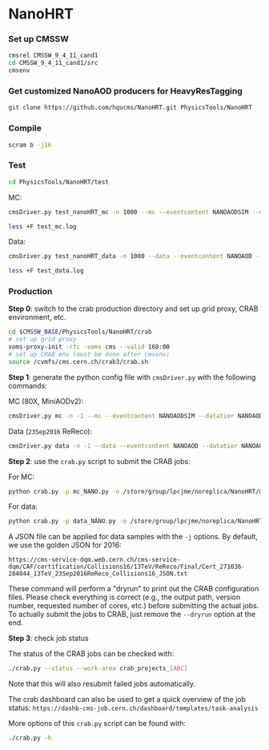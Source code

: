 # NanoHRT

### Set up CMSSW

```bash
cmsrel CMSSW_9_4_11_cand1
cd CMSSW_9_4_11_cand1/src
cmsenv
```

### Get customized NanoAOD producers for HeavyResTagging

```bash
git clone https://github.com/hqucms/NanoHRT.git PhysicsTools/NanoHRT
```

### Compile

```bash
scram b -j16
```

### Test

```bash
cd PhysicsTools/NanoHRT/test
```

MC:

```bash
cmsDriver.py test_nanoHRT_mc -n 1000 --mc --eventcontent NANOAODSIM --datatier NANOAODSIM --conditions 94X_mcRun2_asymptotic_v2 --step NANO --nThreads 4 --era Run2_2016,run2_miniAOD_80XLegacy --customise PhysicsTools/NanoHRT/nanoHRT_cff.nanoHRT_customizeMC --filein /store/mc/RunIISummer16MiniAODv2/ZprimeToTT_M-3000_W-30_TuneCUETP8M1_13TeV-madgraphMLM-pythia8/MINIAODSIM/PUMoriond17_80X_mcRun2_asymptotic_2016_TrancheIV_v6-v1/80000/D6D620EF-73BE-E611-8BFB-B499BAA67780.root --fileout file:nano_mc.root >& test_mc.log &

less +F test_mc.log
```

Data:

```bash
cmsDriver.py test_nanoHRT_data -n 1000 --data --eventcontent NANOAOD --datatier NANOAOD --conditions 94X_dataRun2_v4 --step NANO --nThreads 4 --era Run2_2016,run2_miniAOD_80XLegacy --customise PhysicsTools/NanoHRT/nanoHRT_cff.nanoHRT_customizeData_METMuEGClean --filein /store/data/Run2016G/JetHT/MINIAOD/03Feb2017-v1/100000/006E7AF2-AEEC-E611-A88D-7845C4FC3B00.root --fileout file:nano_data.root >& test_data.log &

less +F test_data.log
```


### Production

**Step 0**: switch to the crab production directory and set up grid proxy, CRAB environment, etc.

```bash
cd $CMSSW_BASE/PhysicsTools/NanoHRT/crab
# set up grid proxy
voms-proxy-init -rfc -voms cms --valid 168:00
# set up CRAB env (must be done after cmsenv)
source /cvmfs/cms.cern.ch/crab3/crab.sh
```

**Step 1**: generate the python config file with `cmsDriver.py` with the following commands:

MC (80X, MiniAODv2):

```bash
cmsDriver.py mc -n -1 --mc --eventcontent NANOAODSIM --datatier NANOAODSIM --conditions 94X_mcRun2_asymptotic_v2 --step NANO --nThreads 4 --era Run2_2016,run2_miniAOD_80XLegacy --customise PhysicsTools/NanoHRT/nanoHRT_cff.nanoHRT_customizeMC --filein file:step-1.root --fileout file:nano.root --no_exec
```

Data (`23Sep2016` ReReco):

```bash
cmsDriver.py data -n -1 --data --eventcontent NANOAOD --datatier NANOAOD --conditions 94X_dataRun2_v4 --step NANO --nThreads 4 --era Run2_2016,run2_miniAOD_80XLegacy --customise PhysicsTools/NanoHRT/nanoHRT_cff.nanoHRT_customizeData_METMuEGClean --filein file:step-1.root --fileout file:nano.root --no_exec
```

**Step 2**: use the `crab.py` script to submit the CRAB jobs:

For MC:

```bash
python crab.py -p mc_NANO.py -o /store/group/lpcjme/noreplica/NanoHRT/mc/[version] -t NanoTuples-[version] -i mc_[ABC].txt --num-cores 4 --send-external -s EventAwareLumiBased -n 50000 --work-area crab_projects_mc_[ABC] --dryrun
```

For data:

```bash
python crab.py -p data_NANO.py -o /store/group/lpcjme/noreplica/NanoHRT/data/[version] -t NanoTuples-[version] -i data.txt --num-cores 4 --send-external -s EventAwareLumiBased -n 50000 --work-area crab_projects_data --dryrun
```

A JSON file can be applied for data samples with the `-j` options. By default, we use the golden JSON for 2016:

`https://cms-service-dqm.web.cern.ch/cms-service-dqm/CAF/certification/Collisions16/13TeV/ReReco/Final/Cert_271036-284044_13TeV_23Sep2016ReReco_Collisions16_JSON.txt`

These command will perform a "dryrun" to print out the CRAB configuration files. Please check everything is correct (e.g., the output path, version number, requested number of cores, etc.) before submitting the actual jobs. To actually submit the jobs to CRAB, just remove the `--dryrun` option at the end.

**Step 3**: check job status

The status of the CRAB jobs can be checked with:

```bash
./crab.py --status --work-area crab_projects_[ABC]
```

Note that this will also resubmit failed jobs automatically.

The crab dashboard can also be used to get a quick overview of the job status:
`https://dashb-cms-job.cern.ch/dashboard/templates/task-analysis`

More options of this `crab.py` script can be found with:

```bash
./crab.py -h
```
